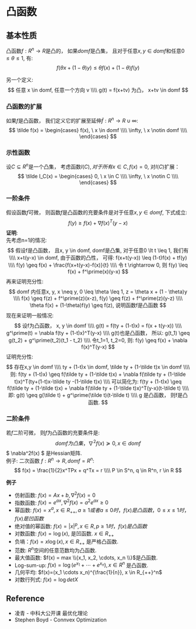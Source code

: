 # 凸函数

## 基本性质
凸函数$f: R^n \rightarrow R$是凸的， 如果$domf$是凸集， 且对于任意$x, y \in domf$和任意$0 \leq \theta \leq 1$, 有:
$$
f(\theta x + (1-\theta)y) \leq \theta f(x) + (1 - \theta)f(y)
$$

另一个定义:
$$
任意 x \in domf, 任意一个方向 v \\\\
g(t) = f(x+tv) 为凸， x+tv \in domf
$$

### 凸函数的扩展
如果$f$是凸函数， 我们定义它的扩展至延伸$\tilde f : R^n \rightarrow R \cup \infty$:  
$$
\tilde f(x) = \begin{cases}
f(x), \  x \in domf \\\\
\infty, \  x \notin domf \\\\
\end{cases}
$$

### 示性函数
设$C \subseteq R^n$是一个凸集， 考虑函数$I(C), 对于所有x \in C, f(x) = 0$, 对$I(C)$扩展：
$$
\tilde I_C(x) = \begin{cases}
0, \  x \in C \\\\
\infty, \  x \notin C \\\\
\end{cases}
$$

### 一阶条件
假设函数$f$可微， 则函数$f$是凸函数的充要条件是对于任意$x, y \in domf$, 下式成立:
$$
f(y) \geq f(x) + \nabla f(x)^T(y-x)
$$
**证明**:  
先考虑n=1的情况:
$$
假设f是凸函数， 且x, y \in domf, domf是凸集, 对于任意0 \lt t \leq 1, 我们有 \\\\
x+t(y-x) \in domf, 由于函数的凸性， 可得: f(x+t(y-x)) \leq (1-t)f(x) + tf(y) \\\\
f(y) \geq f(x) + \frac{f(x+t(y-x)-f(x)}{t} \\\\
令 t \rightarrow 0, 则 f(y) \leq f(x) + f^\prime(x)(y-x)
$$
再来证明充分性:
$$
domf 内任意x, y, x \neq y, 0 \leq \theta \leq 1, z = \theta x + (1 - \theta)y \\\\
f(x) \geq f(z) + f^\prime(z)(x-z),  f(y) \geq f(z) + f^\prime(z)(y-z) \\\\
\theta f(x) + (1-\theta)f(y) \geq f(z), 说明函数f是凸函数
$$
现在来证明一般情况:
$$
设f为凸函数， x, y \in domf \\\\
g(t) = f(ty + (1-t)x) = f(x + t(y-x)) \\\\
g^\prime(t) = \nabla f(ty + (1-t)x)^T(y-x) \\\\
g(t)也是凸函数， 所以: g(t_1) \geq g(t_2) + g^\prime(t_2)(t_1 - t_2) \\\\
令t_1=1, t_2=0, 则: f(y) \geq f(x) + \nabla f(x)^T(y-x)
$$
证明充分性:
$$
存在x,y \in domf \\\\
ty + (1-t)x \in domf, \tilde ty + (1-\tilde t)x \in domf \\\\
则: f(ty + (1-t)x) \geq f(\tilde ty + (1-\tilde t)x) + \nabla f(\tilde ty + (1-\tilde t)x)^T(ty+(1-t)x-\tilde ty -(1-\tilde t)x) \\\\
可以简化为: f(ty + (1-t)x) \geq f(\tilde ty + (1-\tilde t)x) + \nabla f(\tilde ty + (1-\tilde t)x)^T(y-x)(t-\tilde t) \\\\
即: g(t) \geq g(\tilde t) + g^\prime(\tilde t)(t-\tilde t) \\\\
g 是凸函数， 则f是凸函数.
$$

### 二阶条件
若$f$二阶可微， 则$f$为凸函数的充要条件是:
$$
domf 为凸集， \nabla^2f(x) \succeq 0, x \in domf
$$
$ \nabla^2f(x) $ 是Hessian矩阵.  
例子: 二次函数 $f:R^n \rightarrow R, domf = R^n$:
$$
f(x) = \frac{1}{2}x^TPx + q^Tx = r \\\\
P \in S^n,  q \in R^n, r \in R
$$

**例子**  
* 仿射函数: $f(x) = Ax + b, \nabla^2f(x) = 0$  
* 指数函数: $f(x) = e^{ax}, \nabla^2f(x) = a^2e^{ax} \geq 0$  
* 幂函数: $f(x) = x^a, x \in R_{++}, a \geq 1 或者 a \leq 0时， f(x)是凸函数， 0 \leq x \leq 1时， f(x)是凹函数$  
* 绝对值的幂函数: $f(x) = \vert x \vert^p, x \in R, p \geq 1时， f(x)是凸函数$  
* 对数函数: $f(x) = \log(x)$, 是凹函数. $x \in R_{++}$  
* 负墒：$f(x) = x\log(x), x \in R_{++}$ 是严格凸函数.  
* 范数: $R^n$空间的任意范数均为凸函数.  
* 最大值函数: $f(x) = max \\{x_1, x_2, \cdots, x_n \\}$是凸函数.
* Log-sum-up: $f(x) = \log (e^{x_1} + \cdots + e^{x_n}), x \in R^n$ 是凸函数.
* 几何平均: $f(x)=(x_1 \cdots x_n)^{\frac{1}{n}}, x \in R_{++}^n$
* 对数行列式: $f(x) = \log detX$

## Reference
* 凌青 - 中科大公开课 最优化理论
* Stephen Boyd - Connvex Optimization
